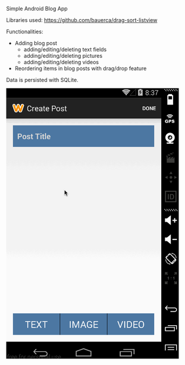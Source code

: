 Simple Android Blog App

Libraries used:
https://github.com/bauerca/drag-sort-listview

Functionalities:
- Adding blog post
  - adding/editing/deleting text fields
  - adding/editing/deleting pictures
  - adding/editing/deleting videos
- Reordering items in blog posts with drag/drop feature

Data is persisted with SQLite.

![Video Walkthrough](blog.gif)

